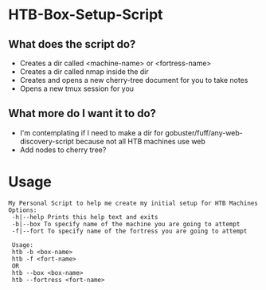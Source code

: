 # HTB-Box-Setup-Script

## What does the script do?
  * Creates a dir called \<machine-name\> or \<fortress-name\>
  * Creates a dir called nmap inside the dir
  * Creates and opens a new cherry-tree document for you to take notes
  * Opens a new tmux session for you

## What more do I want it to do?
  * I'm contemplating if I need to make a dir for gobuster/fuff/any-web-discovery-script because not all HTB machines use web
  * Add nodes to cherry tree?

# Usage
```
My Personal Script to help me create my initial setup for HTB Machines
Options:
 -h|--help Prints this help text and exits
 -b|--box To specify name of the machine you are going to attempt
 -f|--fort To specify name of the fortress you are going to attempt
 
 Usage:
 htb -b <box-name>
 htb -f <fort-name>
 OR
 htb --box <box-name>
 htb --fortress <fort-name>

```
